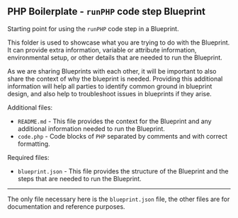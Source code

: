 ## PHP Boilerplate - `runPHP` code step Blueprint
Starting point for using the `runPHP` code step in a Blueprint.

This folder is used to showcase what you are trying to do with the Blueprint. It can provide extra information, variable or attribute information, environmental setup, or other details that are needed to run the Blueprint.

As we are sharing Blueprints with each other, it will be important to also share the context of why the blueprint is needed. Providing this additional information will help all parties to identify common ground in blueprint design, and also help to troubleshoot issues in blueprints if they arise. 

Additional files:
- `README.md` - This file provides the context for the Blueprint and any additional information needed to run the Blueprint.
- `code.php` - Code blocks of `PHP` separated by comments and with correct formatting.

Required files:
- `blueprint.json` - This file provides the structure of the Blueprint and the steps that are needed to run the Blueprint.
---

The only file necessary here is the `blueprint.json` file, the other files are for documentation and reference purposes.